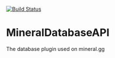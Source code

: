 [![Build Status](https://github.com/MineralStudios/MineralSpigot/actions/workflows/gradle-publish.yml/badge.svg)](https://github.com/MineralStudios/MineralSpigot/actions/workflows/gradle-publish.yml)

# MineralDatabaseAPI
The database plugin used on mineral.gg
